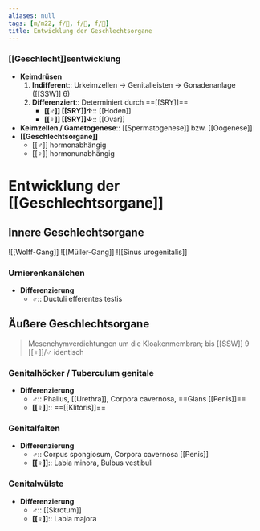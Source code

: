```yaml
---
aliases: null
tags: [m/m22, f/🦩, f/🍆, f/🐣]
title: Entwicklung der Geschlechtsorgane
---
```

### [[Geschlecht]]sentwicklung
- **Keimdrüsen**
	1. **Indifferent**:: Urkeimzellen → Genitalleisten → Gonadenanlage ([[SSW]] 6)
	2. **Differenziert**:: Determiniert durch ==[[SRY]]==
		- **[[♂]] [[SRY]]↑**:: [[Hoden]]
		- **[[♀]] [[SRY]]↓**:: [[Ovar]]
- **Keimzellen / Gametogenese**:: [[Spermatogenese]] bzw. [[Oogenese]]
- **[[Geschlechtsorgane]]**
	- [[♂]] hormonabhängig
	- [[♀]] hormonunabhängig

# Entwicklung der [[Geschlechtsorgane]]
## Innere Geschlechtsorgane
![[Wolff-Gang]]
![[Müller-Gang]]
![[Sinus urogenitalis]]
### Urnierenkanälchen
- **Differenzierung**
	- **♂**:: Ductuli efferentes testis

## Äußere Geschlechtsorgane
> Mesenchymverdichtungen um die Kloakenmembran; bis [[SSW]] 9 [[♀]]/♂ identisch
### Genitalhöcker / Tuberculum genitale
- **Differenzierung**
	- **♂**:: Phallus, [[Urethra]], Corpora cavernosa, ==Glans [[Penis]]==
	- **[[♀]]**:: ==[[Klitoris]]==
### Genitalfalten
- **Differenzierung**
	- **♂**:: Corpus spongiosum, Corpora cavernosa [[Penis]]
	- **[[♀]]**:: Labia minora, Bulbus vestibuli
### Genitalwülste
- **Differenzierung**
	- **♂**:: [[Skrotum]]
	- **[[♀]]**:: Labia majora
